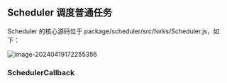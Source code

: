 ## Scheduler 调度普通任务

Scheduler 的核心源码位于 package/scheduler/src/forks/Scheduler.js，如下：

![image-20240419172255356](https://chen-1320883525.cos.ap-chengdu.myqcloud.com/img/image-20240419172255356.png)

### SchedulerCallback

  
